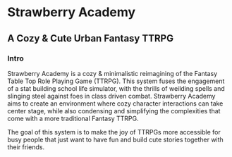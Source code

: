 # Strawberry Academy
## A Cozy & Cute Urban Fantasy TTRPG

### Intro
Strawberry Academy is a cozy & minimalistic reimagining of the Fantasy Table Top Role Playing Game (TTRPG). This system fuses the engagement of a stat building school life simulator, with the thrills of weilding spells and slinging steel against foes in class driven combat. Strawberry Academy aims to create an environment where cozy character interactions can take center stage, while also condensing and simplifying the complexities that come with a more traditional Fantasy TTRPG.

The goal of this system is to make the joy of TTRPGs more accessible for busy people that just want to have fun and build cute stories together with their friends.

